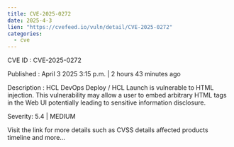 ```yaml
---
title: CVE-2025-0272
date: 2025-4-3
lien: "https://cvefeed.io/vuln/detail/CVE-2025-0272"
categories:
  - cve
---
```


CVE ID : CVE-2025-0272

Published :  April 3
2025
3:15 p.m. | 2 hours
43 minutes ago

Description : HCL DevOps Deploy / HCL Launch is vulnerable to HTML injection. This vulnerability may allow a user to embed arbitrary HTML tags in the Web UI potentially leading to sensitive information disclosure.

Severity: 5.4 | MEDIUM

Visit the link for more details
such as CVSS details
affected products
timeline
and more...
